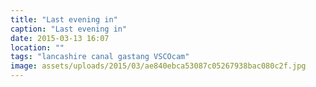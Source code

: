 ```yaml
---
title: "Last evening in"
caption: "Last evening in"
date: 2015-03-13 16:07
location: ""
tags: "lancashire canal gastang VSCOcam"
image: assets/uploads/2015/03/ae840ebca53087c05267938bac080c2f.jpg
---
```

